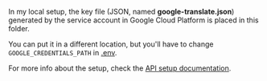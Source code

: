 In my local setup, the key file (JSON, named **google-translate.json**) generated by the service account in Google Cloud Platform is placed in this folder.  

You can put it in a different location, but you'll have to change `GOOGLE_CREDENTIALS_PATH` in [.env](../.env).

For more info about the setup, check the [API setup documentation](https://cloud.google.com/translate/docs/setup?hl=pt_BR).
